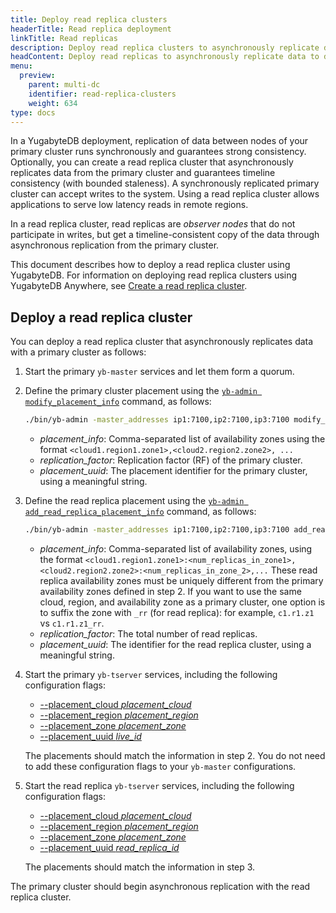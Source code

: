 ```yaml
---
title: Deploy read replica clusters
headerTitle: Read replica deployment
linkTitle: Read replicas
description: Deploy read replica clusters to asynchronously replicate data from the primary cluster and guarantee timeline consistency.
headContent: Deploy read replicas to asynchronously replicate data to different regions
menu:
  preview:
    parent: multi-dc
    identifier: read-replica-clusters
    weight: 634
type: docs
---
```


In a YugabyteDB deployment, replication of data between nodes of your primary cluster runs synchronously and guarantees strong consistency. Optionally, you can create a read replica cluster that asynchronously replicates data from the primary cluster and guarantees timeline consistency (with bounded staleness). A synchronously replicated primary cluster can accept writes to the system. Using a read replica cluster allows applications to serve low latency reads in remote regions.

In a read replica cluster, read replicas are *observer nodes* that do not participate in writes, but get a timeline-consistent copy of the data through asynchronous replication from the primary cluster.

This document describes how to deploy a read replica cluster using YugabyteDB. For information on deploying read replica clusters using YugabyteDB Anywhere, see [Create a read replica cluster](../../../yugabyte-platform/create-deployments/read-replicas/).

## Deploy a read replica cluster

You can deploy a read replica cluster that asynchronously replicates data with a primary cluster as follows:

1. Start the primary `yb-master` services and let them form a quorum.

1. Define the primary cluster placement using the [`yb-admin modify_placement_info`](../../../admin/yb-admin/#modify-placement-info) command, as follows:

    ```sh
    ./bin/yb-admin -master_addresses ip1:7100,ip2:7100,ip3:7100 modify_placement_info <placement_info> <replication_factor> [placement_uuid]
    ```

    - *placement_info*: Comma-separated list of availability zones using the format `<cloud1.region1.zone1>,<cloud2.region2.zone2>, ...`
    - *replication_factor*: Replication factor (RF) of the primary cluster.
    - *placement_uuid*: The placement identifier for the primary cluster, using a meaningful string.

1. Define the read replica placement using the [`yb-admin add_read_replica_placement_info`](../../../admin/yb-admin/#add-read-replica-placement-info) command, as follows:

    ```sh
    ./bin/yb-admin -master_addresses ip1:7100,ip2:7100,ip3:7100 add_read_replica_placement_info <placement_info> <replication_factor> [placement_uuid]
    ```

    - *placement_info*: Comma-separated list of availability zones, using the format `<cloud1.region1.zone1>:<num_replicas_in_zone1>,<cloud2.region2.zone2>:<num_replicas_in_zone_2>,...` These read replica availability zones must be uniquely different from the primary availability zones defined in step 2. If you want to use the same cloud, region, and availability zone as a primary cluster, one option is to suffix the zone with `_rr` (for read replica): for example, `c1.r1.z1` vs `c1.r1.z1_rr`.
    - *replication_factor*: The total number of read replicas.
    - *placement_uuid*: The identifier for the read replica cluster, using a meaningful string.

1. Start the primary `yb-tserver` services, including the following configuration flags:

   - [--placement_cloud *placement_cloud*](../../../reference/configuration/yb-tserver/#placement-cloud)
   - [--placement_region *placement_region*](../../../reference/configuration/yb-tserver/#placement-region)
   - [--placement_zone *placement_zone*](../../../reference/configuration/yb-tserver/#placement-zone)
   - [--placement_uuid *live_id*](../../../reference/configuration/yb-tserver/#placement-uuid)

   The placements should match the information in step 2. You do not need to add these configuration flags to your `yb-master` configurations.

1. Start the read replica `yb-tserver` services, including the following configuration flags:

   - [--placement_cloud *placement_cloud*](../../../reference/configuration/yb-tserver/#placement-cloud)
   - [--placement_region *placement_region*](../../../reference/configuration/yb-tserver/#placement-region)
   - [--placement_zone *placement_zone*](../../../reference/configuration/yb-tserver/#placement-zone)
   - [--placement_uuid *read_replica_id*](../../../reference/configuration/yb-tserver/#placement-uuid)

   The placements should match the information in step 3.

The primary cluster should begin asynchronous replication with the read replica cluster.
